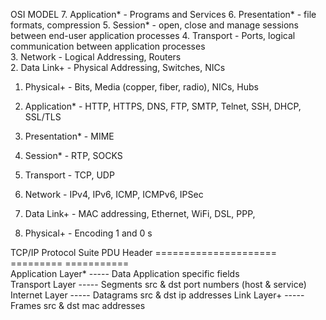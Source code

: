 OSI MODEL
7. Application*  - Programs and Services
6. Presentation* - file formats, compression
5. Session*      - open, close and manage sessions between end-user application processes
4. Transport     - Ports, logical communication between application processes                                   
3. Network       - Logical Addressing, Routers                          
2. Data Link+    - Physical Addressing, Switches, NICs 
1. Physical+     - Bits, Media (copper, fiber, radio), NICs, Hubs 

7. Application*  - HTTP, HTTPS, DNS, FTP, SMTP, Telnet, SSH, DHCP, SSL/TLS    
6. Presentation* - MIME                                                           
5. Session*      - RTP, SOCKS
4. Transport     - TCP, UDP                                 
3. Network       - IPv4, IPv6, ICMP, ICMPv6, IPSec                           
2. Data Link+    - MAC addressing, Ethernet, WiFi, DSL, PPP,                 
1. Physical+     - Encoding 1 and 0 s

TCP/IP Protocol Suite    PDU         Header
=====================   =========   ===========         
Application Layer* ----- Data        Application specific fields   
Transport Layer    ----- Segments    src & dst port numbers (host & service)
Internet Layer     ----- Datagrams   src & dst ip addresses
Link Layer+        ----- Frames      src & dst mac addresses
